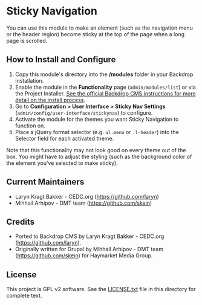 # Sticky Navigation

You can use this module to make an element (such as the navigation menu or
the header region) become sticky at the top of the page when a long page
is scrolled.

## How to Install and Configure

1. Copy this module's directory into the **/modules** folder in your 
   Backdrop installation.
2. Enable the module in the **Functionality** page (`admin/modules/list`) or
   via the Project Installer. [See the official Backdrop CMS instructions
   for more detail on the install process](https://backdropcms.org/guide/modules).
3. Go to **Configuration > User Interface > Sticky Nav Settings** 
   (`admin/config/user-interface/stickynav`) to configure.
4. Activate the module for the themes you want Sticky Navigation to 
   function on.
5. Place a jQuery format selector (e.g. `ul.menu` or `.l-header`) into the 
   Selector field for each activated theme.

Note that this functionality may not look good on every theme out of the box. 
You might have to adjust the styling (such as the background color of the 
element you've selected to make sticky).

## Current Maintainers

- Laryn Kragt Bakker - CEDC.org (https://github.com/laryn)
- Mihhail Arhipov - DMT team (https://github.com/skein)

## Credits

- Ported to Backdrop CMS by Laryn Kragt Bakker - CEDC.org (https://github.com/laryn).
- Originally written for Drupal by Mihhail Arhipov - DMT team (https://github.com/skein) for Haymarket Media Group.

## License

This project is GPL v2 software. See the [LICENSE.txt](LICENSE.txt) file in this directory for
complete text.
